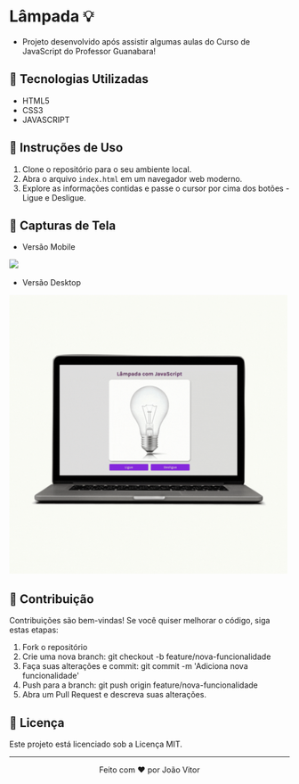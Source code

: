 # Lâmpada 💡
- Projeto desenvolvido após assistir algumas aulas do Curso de JavaScript do Professor Guanabara!

## 🔨 Tecnologias Utilizadas
- HTML5
- CSS3
- JAVASCRIPT

## 🚀 Instruções de Uso

1. Clone o repositório para o seu ambiente local.
2. Abra o arquivo `index.html` em um navegador web moderno.
3. Explore as informações contidas e passe o cursor por cima dos botões - Ligue e Desligue.

## 📸 Capturas de Tela
- Versão Mobile
<img src="./assets/mockup-mobile.gif" width="500px">

- Versão Desktop
<img src="./assets/mockup-desktop.gif" width="500px">


## 🤝 Contribuição
Contribuições são bem-vindas! Se você quiser melhorar o código, siga estas etapas:

1. Fork o repositório
2. Crie uma nova branch: git checkout -b feature/nova-funcionalidade
3. Faça suas alterações e commit: git commit -m 'Adiciona nova funcionalidade'
4. Push para a branch: git push origin feature/nova-funcionalidade
5. Abra um Pull Request e descreva suas alterações.

## 📝 Licença
Este projeto está licenciado sob a Licença MIT.

----

<p align="center">Feito com ❤️ por João Vitor</p>